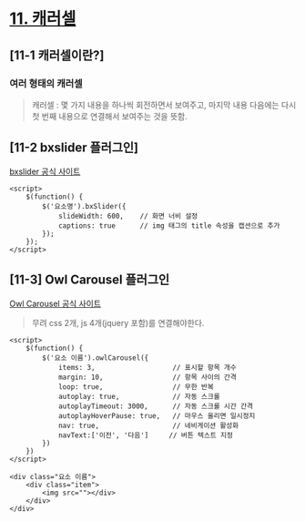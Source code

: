 # [11. 캐러셀](https://github.com/CaesiumY/frontend-web-design-forBeginners/tree/master/11)

## [11-1 캐러셀이란?]

### 여러 형태의 캐러셀

> 캐러셀 : 몇 가지 내용을 하나씩 회전하면서 보여주고, 마지막 내용 다음에는 다시 첫 번째 내용으로 연결해서 보여주는 것을 뜻함.

## [11-2 bxslider 플러그인]

[bxslider 공식 사이트](https://bxslider.com/)

```
<script>
    $(function() {
        $('요소명').bxSlider({
            slideWidth: 600,    // 화면 너비 설정
            captions: true      // img 태그의 title 속성을 캡션으로 추가
        });
    });
</script>
```

## [11-3] Owl Carousel 플러그인

[Owl Carousel 공식 사이트](https://owlcarousel2.github.io/OwlCarousel2/)

> 무려 css 2개, js 4개(jquery 포함)를 연결해야한다.

```
<script>
    $(function() {
        $('요소 이름').owlCarousel({
            items: 3,                   // 표시할 항목 개수
            margin: 10,                 // 항목 사이의 간격
            loop: true,                 // 무한 반복
            autoplay: true,             // 자동 스크롤
            autoplayTimeout: 3000,      // 자동 스크롤 시간 간격
            autoplayHoverPause: true,   // 마우스 올리면 일시정지
            nav: true,                  // 네비게이션 활성화
            navText:['이전', '다음']     // 버튼 텍스트 지정
        })
    })
</script>

<div class="요소 이름">
    <div class="item">
        <img src=""></div>
    </div>
</div>
```